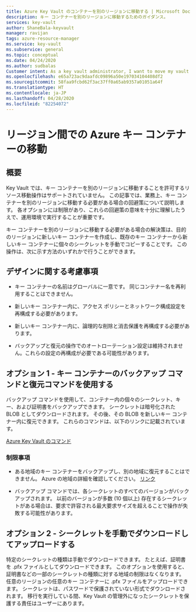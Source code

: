 ```yaml
---
title: Azure Key Vault のコンテナーを別のリージョンに移動する | Microsoft Docs
description: キー コンテナーを別のリージョンに移動するためのガイダンス。
services: key-vault
author: ShaneBala-keyvault
manager: ravijan
tags: azure-resource-manager
ms.service: key-vault
ms.subservice: general
ms.topic: conceptual
ms.date: 04/24/2020
ms.author: sudbalas
Customer intent: As a key vault administrator, I want to move my vault to another region.
ms.openlocfilehash: e65a723ac9daafdc09896a50e197034104408df2
ms.sourcegitcommit: 58faa9fcbd62f3ac37ff0a65ab9357a01051a64f
ms.translationtype: HT
ms.contentlocale: ja-JP
ms.lasthandoff: 04/28/2020
ms.locfileid: "82254072"
---
```

# <a name="moving-an-azure-key-vault-across-regions"></a>リージョン間での Azure キー コンテナーの移動

## <a name="overview"></a>概要

Key Vault では、キー コンテナーを別のリージョンに移動することを許可するリソース移動操作はサポートされていません。 この記事では、業務上、キー コンテナーを別のリージョンに移動する必要がある場合の回避策について説明します。 各オプションには制限があり、これらの回避策の意味を十分に理解したうえで、運用環境で実行することが重要です。

キー コンテナーを別のリージョンに移動する必要がある場合の解決策は、目的のリージョンに新しいキー コンテナーを作成し、既存のキー コンテナーから新しいキー コンテナーに個々のシークレットを手動でコピーすることです。 この操作は、次に示す方法のいずれかで行うことができます。

## <a name="design-considerations"></a>デザインに関する考慮事項

* キー コンテナーの名前はグローバルに一意です。 同じコンテナー名を再利用することはできません。

* 新しいキー コンテナー内に、アクセス ポリシーとネットワーク構成設定を再構成する必要があります。

* 新しいキー コンテナー内に、論理的な削除と消去保護を再構成する必要があります。

* バックアップと復元の操作でのオートローテーション設定は維持されません。これらの設定の再構成が必要である可能性があります。

## <a name="option-1---use-the-key-vault-backup-and-restore-commands"></a>オプション 1 - キー コンテナーのバックアップ コマンドと復元コマンドを使用する

バックアップ コマンドを使用して、コンテナー内の個々のシークレット、キー、および証明書をバックアップできます。 シークレットは暗号化された BLOB としてダウンロードされます。 その後、その BLOB を新しいキー コンテナー内に復元できます。 これらのコマンドは、以下のリンクに記載されています。

[Azure Key Vault のコマンド](https://docs.microsoft.com/powershell/module/azurerm.keyvault/?view=azurermps-6.13.0#key_vault)

### <a name="limitations"></a>制限事項

* ある地域のキー コンテナーをバックアップし、別の地域に復元することはできません。 Azure の地域の詳細を確認してください。 [リンク](https://azure.microsoft.com/global-infrastructure/geographies/)

* バックアップ コマンドでは、各シークレットのすべてのバージョンがバックアップされます。 以前のバージョンが多数 (10 個以上) 存在するシークレットがある場合は、要求で許容される最大要求サイズを超えることで操作が失敗する可能性があります。

## <a name="option-2---manually-download-and-upload-secrets"></a>オプション 2 - シークレットを手動でダウンロードしてアップロードする

特定のシークレットの種類は手動でダウンロードできます。 たとえば、証明書を .pfx ファイルとしてダウンロードできます。 このオプションを使用すると、証明書などの一部のシークレットの種類に対する地域の制限はなくなります。 任意のリージョンの任意のキー コンテナーに .pfx ファイルをアップロードできます。 シークレットは、パスワードで保護されていない形式でダウンロードされます。 移行を実行している間、Key Vault の管理外になったシークレットを保護する責任はユーザーにあります。
